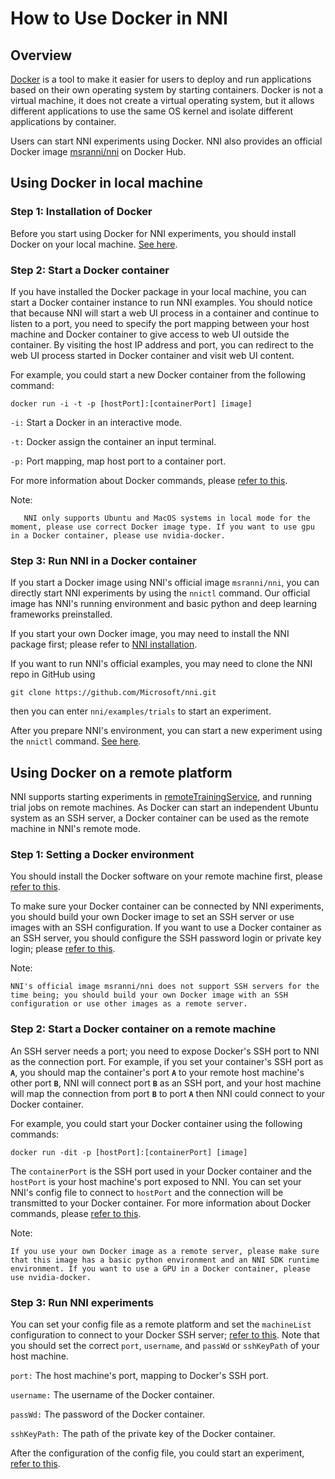 **How to Use Docker in NNI**
===

## Overview

[Docker](https://www.docker.com/) is a tool to make it easier for users to deploy and run applications based on their own operating system by starting containers. Docker is not a virtual machine, it does not create a virtual operating system, but it allows different applications to use the same OS kernel and isolate different applications by container.

Users can start NNI experiments using Docker. NNI also provides an official Docker image [msranni/nni](https://hub.docker.com/r/msranni/nni) on Docker Hub.

## Using Docker in local machine

### Step 1: Installation of Docker
Before you start using Docker for NNI experiments, you should install Docker on your local machine. [See here](https://docs.docker.com/install/linux/docker-ce/ubuntu/).

### Step 2: Start a Docker container
If you have installed the Docker package in your local machine, you can start a Docker container instance to run NNI examples. You should notice that because NNI will start a web UI process in a container and continue to listen to a port, you need to specify the port mapping between your host machine and Docker container to give access to web UI outside the container. By visiting the host IP address and port, you can redirect to the web UI process started in Docker container and visit web UI content.

For example, you could start a new Docker container from the following command:
```
docker run -i -t -p [hostPort]:[containerPort] [image]
```
`-i:` Start a Docker in an interactive mode.

`-t:` Docker assign the container an input terminal.

`-p:` Port mapping, map host port to a container port.

For more information about Docker commands, please [refer to this](https://docs.docker.com/v17.09/edge/engine/reference/run/).

Note:
```
   NNI only supports Ubuntu and MacOS systems in local mode for the moment, please use correct Docker image type. If you want to use gpu in a Docker container, please use nvidia-docker.
```
### Step 3: Run NNI in a Docker container

If you start a Docker image using NNI's official image `msranni/nni`, you can directly start NNI experiments by using the `nnictl` command. Our official image has NNI's running environment and basic python and deep learning frameworks preinstalled.

If you start your own Docker image, you may need to install the NNI package first; please refer to [NNI installation](InstallationLinux.md).

If you want to run NNI's official examples, you may need to clone the NNI repo in GitHub using
```
git clone https://github.com/Microsoft/nni.git
```
then you can enter `nni/examples/trials` to start an experiment.

After you prepare NNI's environment, you can start a new experiment using the `nnictl` command. [See here](QuickStart.md).

## Using Docker on a remote platform

NNI supports starting experiments in [remoteTrainingService](../TrainingService/RemoteMachineMode.md), and running trial jobs on remote machines. As Docker can start an independent Ubuntu system as an SSH server, a Docker container can be used as the remote machine in NNI's remote mode.

### Step 1: Setting a Docker environment

You should install the Docker software on your remote machine first, please [refer to this](https://docs.docker.com/install/linux/docker-ce/ubuntu/).

To make sure your Docker container can be connected by NNI experiments, you should build your own Docker image to set an SSH server or use images with an SSH configuration. If you want to use a Docker container as an SSH server, you should configure the SSH password login or private key login; please [refer to this](https://docs.docker.com/engine/examples/running_ssh_service/).

Note:
```
NNI's official image msranni/nni does not support SSH servers for the time being; you should build your own Docker image with an SSH configuration or use other images as a remote server.
```

### Step 2: Start a Docker container on a remote machine

An SSH server needs a port; you need to expose Docker's SSH port to NNI as the connection port. For example, if you set your container's SSH port as **`A`**, you should map the container's port **`A`** to your remote host machine's other port **`B`**, NNI will connect port **`B`** as an SSH port, and your host machine will map the connection from port **`B`** to port **`A`** then NNI could connect to your Docker container.

For example, you could start your Docker container using the following commands:
```
docker run -dit -p [hostPort]:[containerPort] [image]
```
The `containerPort` is the SSH port used in your Docker container and the `hostPort` is your host machine's port exposed to NNI. You can set your NNI's config file to connect to `hostPort` and the connection will be transmitted to your Docker container.
For more information about Docker commands, please [refer to this](https://docs.docker.com/v17.09/edge/engine/reference/run/).

Note:
```
If you use your own Docker image as a remote server, please make sure that this image has a basic python environment and an NNI SDK runtime environment. If you want to use a GPU in a Docker container, please use nvidia-docker.
```

### Step 3: Run NNI experiments

You can set your config file as a remote platform and set the `machineList` configuration to connect to your Docker SSH server; [refer to this](../TrainingService/RemoteMachineMode.md). Note that you should set the correct `port`, `username`, and `passWd` or `sshKeyPath` of your host machine.

`port:` The host machine's port, mapping to Docker's SSH port.

`username:` The username of the Docker container.

`passWd:` The password of the Docker container.

`sshKeyPath:` The path of the private key of the Docker container.

After the configuration of the config file, you could start an experiment, [refer to this](QuickStart.md).
